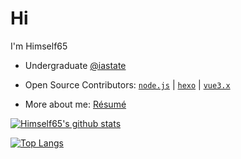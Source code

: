 # Hi

I'm Himself65

- Undergraduate [@iastate](https://github.com/iastate)

- Open Source Contributors: [`node.js`](https://github.com/nodejs/node) | [`hexo`](https://github.com/hexojs/hexo) | [`vue3.x`](https://github.com/vuejs/vue-next)

- More about me: [Résumé](https://github.com/Himself65/resume)

[![Himself65's github stats](https://github-readme-stats.vercel.app/api?username=himself65)](https://github.com/anuraghazra/github-readme-stats)

[![Top Langs](https://github-readme-stats.vercel.app/api/top-langs/?username=himself65&layout=compact)](https://github.com/anuraghazra/github-readme-stats)
